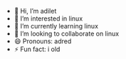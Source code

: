 - 👋 Hi, I’m adilet
- 👀 I’m interested in linux
- 🌱 I’m currently learning linux
- 💞️ I’m looking to collaborate on linux
- 😄 Pronouns: adred
- ⚡ Fun fact: i old

<!---
raikul-a/raikul-a is a ✨ special ✨ repository because its `README.md` (this file) appears on your GitHub profile.
You can click the Preview link to take a look at your changes.
--->
